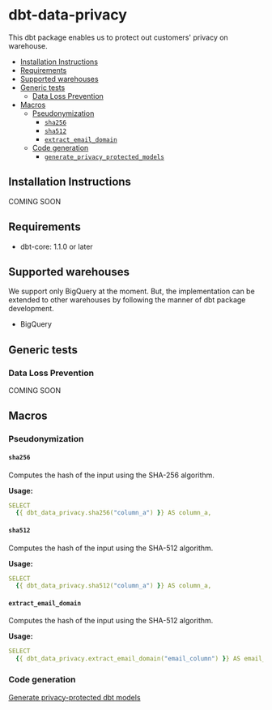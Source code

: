 # dbt-data-privacy
This dbt package enables us to protect out customers' privacy on warehouse.

<!-- toc -->

- [Installation Instructions](#installation-instructions)
- [Requirements](#requirements)
- [Supported warehouses](#supported-warehouses)
- [Generic tests](#generic-tests)
  * [Data Loss Prevention](#data-loss-prevention)
- [Macros](#macros)
  * [Pseudonymization](#pseudonymization)
    + [`sha256`](#sha256)
    + [`sha512`](#sha512)
    + [`extract_email_domain`](#extract_email_domain)
  * [Code generation](#code-generation)
    + [`generate_privacy_protected_models`](#generate_privacy_protected_models)

<!-- tocstop -->

## Installation Instructions
COMING SOON

## Requirements
- dbt-core: 1.1.0 or later

## Supported warehouses
We support only BigQuery at the moment.
But, the implementation can be extended to other warehouses by following the manner of dbt package development.

- BigQuery

## Generic tests

### Data Loss Prevention
COMING SOON

## Macros

### Pseudonymization

#### `sha256`
Computes the hash of the input using the SHA-256 algorithm. 

**Usage:**
```yaml
SELECT
  {{ dbt_data_privacy.sha256("column_a") }} AS column_a,
```

#### `sha512`
Computes the hash of the input using the SHA-512 algorithm. 

**Usage:**
```yaml
SELECT
  {{ dbt_data_privacy.sha512("column_a") }} AS column_a,
```

#### `extract_email_domain`
Computes the hash of the input using the SHA-512 algorithm.

**Usage:**
```yaml
SELECT
  {{ dbt_data_privacy.extract_email_domain("email_column") }} AS email_column,
```

### Code generation
[Generate privacy-protected dbt models](./docs/generate_models.md)
